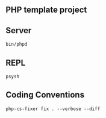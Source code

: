## PHP template project

## Server

```
bin/phpd
```

## REPL

```
psysh
```

## Coding Conventions

```
php-cs-fixer fix . --verbose --diff
```
